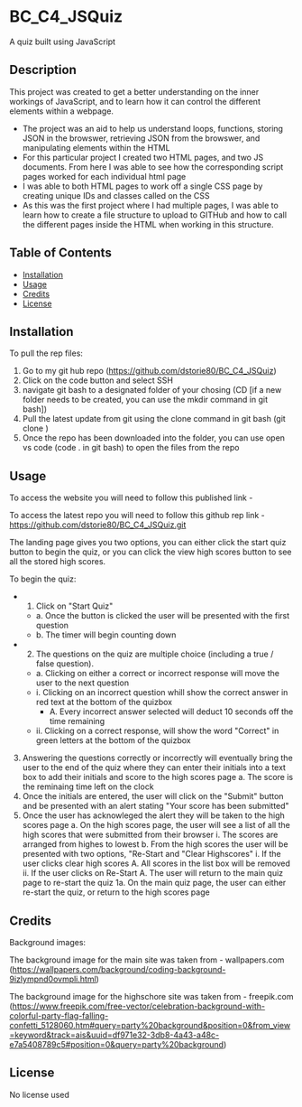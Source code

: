 # BC_C4_JSQuiz
A quiz built using JavaScript

## Description

This project was created to get a better understanding on the inner workings of JavaScript, and to learn how it can control the different elements within a webpage.

- The project was an aid to help us understand loops, functions, storing JSON in the browswer, retrieving JSON from the browswer, and manipulating elements within the HTML
- For this particular project I created two HTML pages, and two JS documents. From here I was able to see how the corresponding script pages worked for each individual html page
- I was able to both HTML pages to work off a single CSS page by creating unique IDs and classes called on the CSS
- As this was the first project where I had multiple pages, I was able to learn how to create a file structure to upload to GITHub and how to call the different pages inside 
  the HTML when working in this structure.


## Table of Contents 

- [Installation](#installation)
- [Usage](#usage)
- [Credits](#credits)
- [License](#license)

## Installation

To pull the rep files:
1. Go to my git hub repo (https://github.com/dstorie80/BC_C4_JSQuiz) 
2. Click on the code button and select SSH
3. navigate git bash to a designated folder of your chosing (CD <filepath/> [if a new folder needs to be created, you can use the mkdir command in git bash])
4. Pull the latest update from git using the clone command in git bash (git clone <repo url>)
5. Once the repo has been downloaded into the folder, you can use open vs code (code . in git bash) to open the files from the repo



## Usage

To access the website you will need to follow this published link - 

To access the latest repo you will need to follow this github rep link - https://github.com/dstorie80/BC_C4_JSQuiz.git

The landing page gives you two options, you can either click the start quiz button to begin the quiz, or you can click the view high scores button to see all the stored high scores.

To begin the quiz:

- 1. Click on "Start Quiz"
  - a. Once the button is clicked the user will be presented with the first question
  - b. The timer will begin counting down 
- 2. The questions on the quiz are multiple choice (including a true / false question).  
  - a. Clicking on either a correct or incorrect response will move the user to the next question		
   - i. Clicking on an incorrect question whill show the correct answer in red text at the bottom of the quizbox
     - A. Every incorrect answer selected will deduct 10 seconds off the time remaining
   - ii. Clicking on a correct response, will show the word "Correct" in green letters at the bottom of the quizbox
3. Answering the questions correctly or incorrectly will eventually bring the user to the end of the quiz where they can enter their initials into a text box to add their initials and score to the high scores page
	a. The score is the reminaing time left on the clock
4. Once the initials are entered, the user will click on the "Submit" button and be presented with an alert stating "Your score has been submitted"
5. Once the user has acknowleged the alert they will be taken to the high scores page
	a. On the high scores page, the user will see a list of all the high scores that were submitted from their browser
		i. The scores are arranged from highes to lowest
	b. From the high scores the user will be presented with two options, "Re-Start and "Clear Highscores"
		i. If the user clicks clear high scores
			A. All scores in the list box will be removed 
	       ii. If the user clicks on Re-Start
			A. The user will return to the main quiz page to re-start the quiz
				1a. On the main quiz page, the user can either re-start the quiz, or return to the high scores page



## Credits

Background images:

The background image for the main site was taken from - wallpapers.com (https://wallpapers.com/background/coding-background-9izlympnd0ovmpli.html)

The background image for the highschore site was taken from - freepik.com (https://www.freepik.com/free-vector/celebration-background-with-colorful-party-flag-falling-confetti_5128060.htm#query=party%20background&position=0&from_view=keyword&track=ais&uuid=df971e32-3db8-4a43-a48c-e7a5408789c5#position=0&query=party%20background)


## License

No license used 
